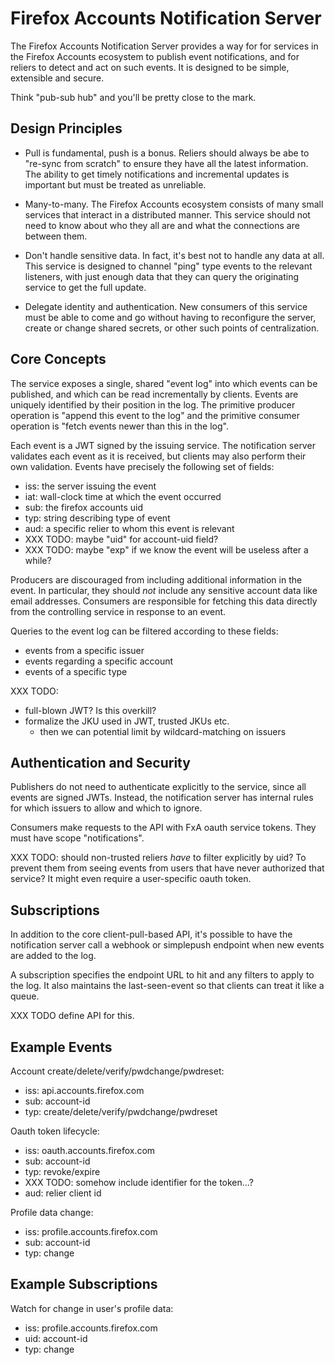 Firefox Accounts Notification Server
====================================

The Firefox Accounts Notification Server provides a way for for services in the
Firefox Accounts ecosystem to publish event notifications, and for reliers to
detect and act on such events.  It is designed to be simple, extensible and
secure.

Think "pub-sub hub" and you'll be pretty close to the mark.


Design Principles
-----------------

* Pull is fundamental, push is a bonus.  Reliers should always be abe to
  "re-sync from scratch" to ensure they have all the latest information.
  The ability to get timely notifications and incremental updates is
  important but must be treated as unreliable.

* Many-to-many.  The Firefox Accounts ecosystem consists of many small
  services that interact in a distributed manner.  This service should not
  need to know about who they all are and what the connections are between
  them.

* Don't handle sensitive data.  In fact, it's best not to handle any data
  at all.  This service is designed to channel "ping" type events to the
  relevant listeners, with just enough data that they can query the originating
  service to get the full update. 

* Delegate identity and authentication.  New consumers of this service must be
  able to come and go without having to reconfigure the server, create or
  change shared secrets, or other such points of centralization.
  

Core Concepts
-------------

The service exposes a single, shared "event log" into which events can be
published, and which can be read incrementally by clients.  Events are
uniquely identified by their position in the log.  The primitive producer
operation is "append this event to the log" and the primitive consumer
operation is "fetch events newer than this in the log".

Each event is a JWT signed by the issuing service.  The notification server
validates each event as it is received, but clients may also perform their
own validation.  Events have precisely the following set of fields:

  * iss:  the server issuing the event
  * iat:  wall-clock time at which the event occurred
  * sub:  the firefox accounts uid
  * typ:  string describing type of event
  * aud:  a specific relier to whom this event is relevant
  * XXX TODO: maybe "uid" for account-uid field?
  * XXX TODO: maybe "exp" if we know the event will be useless after a while?

Producers are discouraged from including additional information in the event.
In particular, they should *not* include any sensitive account data like
email addresses.  Consumers are responsible for fetching this data directly
from the controlling service in response to an event.

Queries to the event log can be filtered according to these fields:

  * events from a specific issuer
  * events regarding a specific account
  * events of a specific type

XXX TODO:

  * full-blown JWT?  Is this overkill?
  * formalize the JKU used in JWT, trusted JKUs etc.
     * then we can potential limit by wildcard-matching on issuers


Authentication and Security
---------------------------

Publishers do not need to authenticate explicitly to the service, since
all events are signed JWTs.  Instead, the notification server has internal
rules for which issuers to allow and which to ignore.

Consumers make requests to the API with FxA oauth service tokens.  They must
have scope "notifications".

XXX TODO: should non-trusted reliers *have* to filter explicitly by uid?
To prevent them from seeing events from users that have never authorized
that service?  It might even require a user-specific oauth token.


Subscriptions
-------------

In addition to the core client-pull-based API, it's possible to have the
notification server call a webhook or simplepush endpoint when new events
are added to the log.

A subscription specifies the endpoint URL to hit and any filters to apply to
the log.  It also maintains the last-seen-event so that clients can treat it
like a queue.

XXX TODO define API for this.


Example Events
--------------

Account create/delete/verify/pwdchange/pwdreset:
* iss: api.accounts.firefox.com
* sub: account-id
* typ: create/delete/verify/pwdchange/pwdreset

Oauth token lifecycle:
* iss: oauth.accounts.firefox.com
* sub: account-id
* typ: revoke/expire
* XXX TODO: somehow include identifier for the token...?
* aud: relier client id

Profile data change:
* iss: profile.accounts.firefox.com
* sub: account-id
* typ: change


Example Subscriptions
---------------------

Watch for change in user's profile data:
* iss: profile.accounts.firefox.com
* uid: account-id
* typ: change

